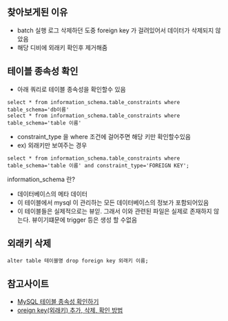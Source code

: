 
## 찾아보게된 이유
- batch 실행 로그 삭제하던 도중 foreign key 가 걸려있어서 데이터가 삭제되지 않았음
- 해당 디비에 외래키 확인후 제거해줌 


## 테이블 종속성 확인

- 아래 쿼리로 테이블 종속성을 확인할수 있음
~~~
select * from information_schema.table_constraints where table_schema='db이름'
select * from information_schema.table_constraints where table_schema='table 이름'
~~~

- constraint_type 을 where 조건에 걸어주면 해당 키만 확인할수있음
- ex) 외래키만 보여주는 경우
~~~
select * from information_schema.table_constraints where table_schema='table 이름' and constraint_type='FOREIGN KEY';
~~~                                                                                 
                                                                             

information_schema 란?
- 데이터베이스의 메타 데이터 
- 이 테이블에서 mysql 이 관리하는 모든 데이터베이스의 정보가 포함되어있음
- 이 테이블들은 실제적으로는 뷰읻. 그래서 이와 관련된 파일은 실제로 존재하지 않는다. 뷰이기떄문에 trigger 등은 생성 할 수없음


## 외래키 삭제

~~~
alter table 테이블명 drop foreign key 외래키 이름;
~~~


## 참고사이트
- [MySQL 테이블 종속성 확인하기](https://itmemo.tistory.com/87)
- [oreign key(외래키) 추가, 삭제, 확인 방법](https://allg.tistory.com/37)